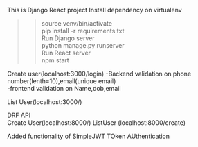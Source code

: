 This is Django React project
Install dependency on virtualenv
>>source venv/bin/activate  
>>pip install -r requirements.txt  
Run Django server  
>>python manage.py runserver  
Run React server  
>>npm start  

Create user(localhost:3000/login)
    -Backend validation on phone number(lenth=10),email(unique email)  
    -frontend validation on Name,dob,email  

List User(localhost:3000/)  

DRF API  
Create User(localhost:8000/)
ListUser (localhost:8000/create)

Added functionality of SimpleJWT TOken AUthentication  